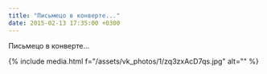 ```yaml
---
title: "Письмецо в конверте..."
date: 2015-02-13 17:35:00 +0300
---
```


Письмецо в конверте...

{% include media.html f="/assets/vk_photos/1/zq3zxAcD7qs.jpg" alt="" %}
